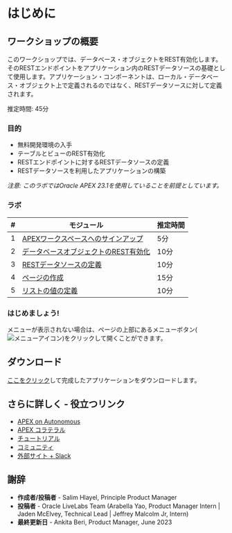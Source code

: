 # はじめに

## ワークショップの概要
このワークショップでは、データベース・オブジェクトをREST有効化します。そのRESTエンドポイントをアプリケーション内のRESTデータソースの基礎として使用します。アプリケーション・コンポーネントは、ローカル・データベース・オブジェクト上で定義されるのではなく、RESTデータソースに対して定義されます。

推定時間: 45分

### 目的

* 無料開発環境の入手
* テーブルとビューのREST有効化 
* RESTエンドポイントに対するRESTデータソースの定義
* RESTデータソースを利用したアプリケーションの構築

*注意: このラボではOracle APEX 23.1を使用していることを前提としています。*

### ラボ

| # | モジュール | 推定時間 |
| --- | --- | --- |
| 1 | [APEXワークスペースへのサインアップ](?lab=lab-1-sign-up-for-apex-workspace) | 5分 |
| 2 | [データベースオブジェクトのREST有効化](?lab=lab-2-rest-enabling-database-objects)  | 10分 | 
| 3 | [RESTデータソースの定義](?lab=lab-3-defining-rest-data-sources) | 10分 |
| 4 | [ページの作成](?lab=lab-4-creating-pages) | 15分 |
| 5 | [リストの値の定義](?lab=lab-5-defining-list-values) | 10分 |

### **はじめましょう!**  

メニューが表示されない場合は、ページの上部にあるメニューボタン(![メニューアイコン](./images/menu-button.png))をクリックして開くことができます。

## ダウンロード

[ここをクリック](files/restdatasource-app.sql)して完成したアプリケーションをダウンロードします。

## さらに詳しく - 役立つリンク

- [APEX on Autonomous](https://apex.oracle.com/autonomous)
- [APEX コラテラル](https://apex.oracle.com) 
- [チュートリアル](https://apex.oracle.com/en/learn/tutorials) 
- [コミュニティ](https://apex.oracle.com/community)
- [外部サイト + Slack](http://apex.world)

## 謝辞

 - **作成者/投稿者** -  Salim Hlayel, Principle Product Manager
 - **投稿者** - Oracle LiveLabs Team (Arabella Yao, Product Manager Intern | Jaden McElvey, Technical Lead | Jeffrey Malcolm Jr, Intern)
 - **最終更新日** - Ankita Beri, Product Manager, June 2023